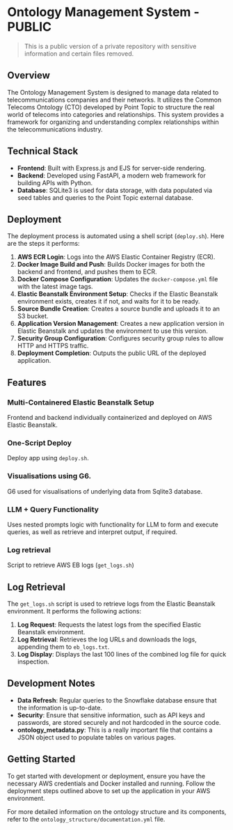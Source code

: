 # Ontology Management System - PUBLIC

> This is a public version of a private repository with sensitive information and certain files removed.

## Overview

The Ontology Management System is designed to manage data related to telecommunications companies and their networks. It utilizes the Common Telecoms Ontology (CTO) developed by Point Topic to structure the real world of telecoms into categories and relationships. This system provides a framework for organizing and understanding complex relationships within the telecommunications industry.

## Technical Stack

- **Frontend**: Built with Express.js and EJS for server-side rendering.
- **Backend**: Developed using FastAPI, a modern web framework for building APIs with Python.
- **Database**: SQLite3 is used for data storage, with data populated via seed tables and queries to the Point Topic external database.

## Deployment

The deployment process is automated using a shell script (`deploy.sh`). Here are the steps it performs:

1. **AWS ECR Login**: Logs into the AWS Elastic Container Registry (ECR).
2. **Docker Image Build and Push**: Builds Docker images for both the backend and frontend, and pushes them to ECR.
3. **Docker Compose Configuration**: Updates the `docker-compose.yml` file with the latest image tags.
4. **Elastic Beanstalk Environment Setup**: Checks if the Elastic Beanstalk environment exists, creates it if not, and waits for it to be ready.
5. **Source Bundle Creation**: Creates a source bundle and uploads it to an S3 bucket.
6. **Application Version Management**: Creates a new application version in Elastic Beanstalk and updates the environment to use this version.
7. **Security Group Configuration**: Configures security group rules to allow HTTP and HTTPS traffic.
8. **Deployment Completion**: Outputs the public URL of the deployed application.

## Features

### Multi-Containered Elastic Beanstalk Setup

Frontend and backend individually containerized and deployed on AWS Elastic Beanstalk.

### One-Script Deploy

Deploy app using `deploy.sh`.

### Visualisations using G6.

G6 used for visualisations of underlying data from Sqlite3 database.

### LLM + Query Functionality

Uses nested prompts logic with functionality for LLM to form and execute queries, as well as retrieve and interpret output, if required.

### Log retrieval

Script to retrieve AWS EB logs (`get_logs.sh`)


## Log Retrieval

The `get_logs.sh` script is used to retrieve logs from the Elastic Beanstalk environment. It performs the following actions:

1. **Log Request**: Requests the latest logs from the specified Elastic Beanstalk environment.
2. **Log Retrieval**: Retrieves the log URLs and downloads the logs, appending them to `eb_logs.txt`.
3. **Log Display**: Displays the last 100 lines of the combined log file for quick inspection.

## Development Notes

- **Data Refresh**: Regular queries to the Snowflake database ensure that the information is up-to-date.
- **Security**: Ensure that sensitive information, such as API keys and passwords, are stored securely and not hardcoded in the source code.
- **ontology_metadata.py**: This is a really important file that contains a JSON object used to populate tables on various pages.

## Getting Started

To get started with development or deployment, ensure you have the necessary AWS credentials and Docker installed and running. Follow the deployment steps outlined above to set up the application in your AWS environment.

For more detailed information on the ontology structure and its components, refer to the `ontology_structure/documentation.yml` file.